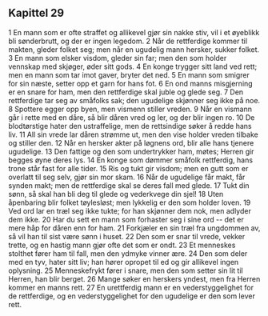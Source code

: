 ## Kapittel 29

1 En mann som er ofte straffet og allikevel gjør sin nakke stiv, vil i et øyeblikk bli sønderbrutt, og der er ingen legedom. 
2 Når de rettferdige kommer til makten, gleder folket seg; men når en ugudelig mann hersker, sukker folket. 
3 En mann som elsker visdom, gleder sin far; men den som holder vennskap med skjøger, øder sitt gods. 
4 En konge trygger sitt land ved rett; men en mann som tar imot gaver, bryter det ned. 
5 En mann som smigrer for sin næste, setter opp et garn for hans fot. 
6 En ond manns misgjerning er en snare for ham, men den rettferdige skal juble og glede seg. 
7 Den rettferdige tar seg av småfolks sak; den ugudelige skjønner seg ikke på noe. 
8 Spottere egger opp byen, men vismenn stiller vreden. 
9 Når en vismann går i rette med en dåre, så blir dåren vred og ler, og der blir ingen ro. 
10 De blodtørstige hater den ustraffelige, men de rettsindige søker å redde hans liv. 
11 All sin vrede lar dåren strømme ut, men den vise holder vreden tilbake og stiller den. 
12 Når en hersker akter på løgnens ord, blir alle hans tjenere ugudelige. 
13 Den fattige og den som undertrykker ham, møtes; Herren gir begges øyne deres lys. 
14 En konge som dømmer småfolk rettferdig, hans trone står fast for alle tider. 
15 Ris og tukt gir visdom; men en gutt som er overlatt til seg selv, gjør sin mor skam. 
16 Når de ugudelige får makt, får synden makt; men de rettferdige skal se deres fall med glede. 
17 Tukt din sønn, så skal han bli deg til glede og vederkvege din sjel! 
18 Uten åpenbaring blir folket tøylesløst; men lykkelig er den som holder loven. 
19 Ved ord lar en træl seg ikke tukte; for han skjønner dem nok, men adlyder dem ikke. 
20 Har du sett en mann som forhaster seg i sine ord -- det er mere håp for dåren enn for ham. 
21 Forkjæler en sin træl fra ungdommen av, så vil han til sist være sønn i huset. 
22 Den som er snar til vrede, vekker trette, og en hastig mann gjør ofte det som er ondt. 
23 Et menneskes stolthet fører ham til fall, men den ydmyke vinner ære. 
24 Den som deler med en tyv, hater sitt liv; han hører opropet til ed og gir allikevel ingen oplysning. 
25 Menneskefrykt fører i snare, men den som setter sin lit til Herren, han blir berget. 
26 Mange søker en herskers yndest, men fra Herren kommer en manns rett. 
27 En urettferdig mann er en vederstyggelighet for de rettferdige, og en vederstyggelighet for den ugudelige er den som lever rett.
